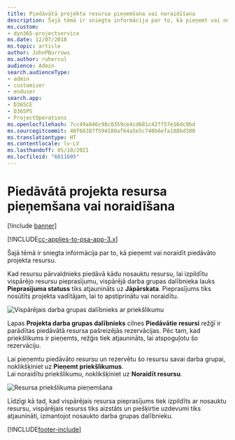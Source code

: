 ```yaml
---
title: Piedāvātā projekta resursa pieņemšana vai noraidīšana
description: Šajā tēmā ir sniegta informācija par to, kā pieņemt vai noraidīt piedāvāto projekta resursu.
ms.custom:
- dyn365-projectservice
ms.date: 12/07/2018
ms.topic: article
author: JohnPBurrows
ms.author: ruhercul
audience: Admin
search.audienceType:
- admin
- customizer
- enduser
search.app:
- D365CE
- D365PS
- ProjectOperations
ms.openlocfilehash: 7cc49a846c98c0359ce4cd681c42ff57e16dc9bd
ms.sourcegitcommit: 40f68387f594180af64a5e5c748b6efa188bd300
ms.translationtype: HT
ms.contentlocale: lv-LV
ms.lasthandoff: 05/10/2021
ms.locfileid: "6011605"
---
```

# <a name="accept-or-reject-a-proposed-project-resource"></a>Piedāvātā projekta resursa pieņemšana vai noraidīšana

[!include [banner](../includes/psa-now-project-operations.md)]

[!INCLUDE[cc-applies-to-psa-app-3.x](../includes/cc-applies-to-psa-app-3x.md)]

Šajā tēmā ir sniegta informācija par to, kā pieņemt vai noraidīt piedāvāto projekta resursu.

Kad resursu pārvaldnieks piedāvā kādu nosauktu resursu, lai izpildītu vispārējo resursu pieprasījumu, vispārējā darba grupas dalībnieka lauks **Pieprasījuma statuss** tiks atjaunināts uz **Jāpārskata**. Pieprasījums tiks nosūtīts projekta vadītājam, lai to apstiprinātu vai noraidītu.

![Vispārējais darba grupas dalībnieks ar priekšlikumu](media/RM-how-to-19.png)

Lapas **Projekta darba grupas dalībnieks** cilnes **Piedāvātie resursi** režģī ir parādītas piedāvātā resursa pašreizējās rezervācijas. Pēc tam, kad priekšlikums ir pieņemts, režģis tiek atjaunināts, lai atspoguļotu šo rezervāciju. 

Lai pieņemtu piedāvāto resursu un rezervētu šo resursu savai darba grupai, noklikšķiniet uz **Pieņemt priekšlikumus**.  
Lai noraidītu priekšlikumu, noklikšķiniet uz **Noraidīt resursu**.

![Resursa priekšlikuma pieņemšana](media/RM-how-to-20.png) 

Līdzīgi kā tad, kad vispārējais resursa pieprasījums tiek izpildīts ar nosauktu resursu, vispārējais resurss tiks aizstāts un piešķirtie uzdevumi tiks atjaunināti, izmantojot nosaukto darba grupas dalībnieku.


[!INCLUDE[footer-include](../includes/footer-banner.md)]